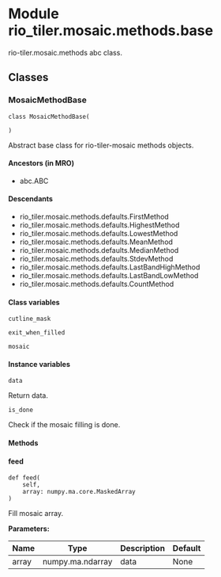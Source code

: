 # Module rio_tiler.mosaic.methods.base

rio-tiler.mosaic.methods abc class.

## Classes

### MosaicMethodBase

```python3
class MosaicMethodBase(
    
)
```

Abstract base class for rio-tiler-mosaic methods objects.

#### Ancestors (in MRO)

* abc.ABC

#### Descendants

* rio_tiler.mosaic.methods.defaults.FirstMethod
* rio_tiler.mosaic.methods.defaults.HighestMethod
* rio_tiler.mosaic.methods.defaults.LowestMethod
* rio_tiler.mosaic.methods.defaults.MeanMethod
* rio_tiler.mosaic.methods.defaults.MedianMethod
* rio_tiler.mosaic.methods.defaults.StdevMethod
* rio_tiler.mosaic.methods.defaults.LastBandHighMethod
* rio_tiler.mosaic.methods.defaults.LastBandLowMethod
* rio_tiler.mosaic.methods.defaults.CountMethod

#### Class variables

```python3
cutline_mask
```

```python3
exit_when_filled
```

```python3
mosaic
```

#### Instance variables

```python3
data
```

Return data.

```python3
is_done
```

Check if the mosaic filling is done.

#### Methods

    
#### feed

```python3
def feed(
    self,
    array: numpy.ma.core.MaskedArray
)
```

Fill mosaic array.

**Parameters:**

| Name | Type | Description | Default |
|---|---|---|---|
| array | numpy.ma.ndarray | data | None |